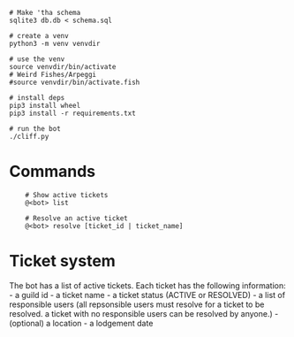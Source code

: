 ```
# Make 'tha schema
sqlite3 db.db < schema.sql

# create a venv
python3 -m venv venvdir

# use the venv
source venvdir/bin/activate
# Weird Fishes/Arpeggi
#source venvdir/bin/activate.fish

# install deps
pip3 install wheel
pip3 install -r requirements.txt

# run the bot
./cliff.py
```

# Commands
```
    # Show active tickets
    @<bot> list

    # Resolve an active ticket
    @<bot> resolve [ticket_id | ticket_name]
```

# Ticket system
The bot has a list of active tickets.
Each ticket has the following information:
    - a guild id
    - a ticket name
    - a ticket status (ACTIVE or RESOLVED)
    - a list of responsible users
        (all repsonsible users must resolve for a ticket to be resolved.
         a ticket with no responsible users can be resolved by anyone.)
    - (optional) a location
    - a lodgement date
